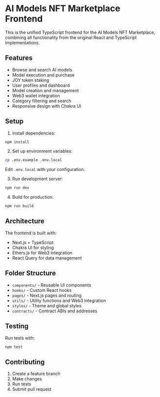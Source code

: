 # AI Models NFT Marketplace Frontend

This is the unified TypeScript frontend for the AI Models NFT Marketplace, combining all functionality from the original React and TypeScript implementations.

## Features

- Browse and search AI models
- Model execution and purchase
- JOY token staking
- User profiles and dashboard
- Model creation and management
- Web3 wallet integration
- Category filtering and search
- Responsive design with Chakra UI

## Setup

1. Install dependencies:
```bash
npm install
```

2. Set up environment variables:
```bash
cp .env.example .env.local
```
Edit `.env.local` with your configuration.

3. Run development server:
```bash
npm run dev
```

4. Build for production:
```bash
npm run build
```

## Architecture

The frontend is built with:
- Next.js + TypeScript
- Chakra UI for styling
- Ethers.js for Web3 integration
- React Query for data management

## Folder Structure

- `components/` - Reusable UI components
- `hooks/` - Custom React hooks
- `pages/` - Next.js pages and routing
- `utils/` - Utility functions and Web3 integration
- `styles/` - Theme and global styles
- `contracts/` - Contract ABIs and addresses

## Testing

Run tests with:
```bash
npm test
```

## Contributing

1. Create a feature branch
2. Make changes
3. Run tests
4. Submit pull request